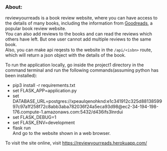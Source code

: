 ### About:  
reviewyourreads is a book review website, where you can have access to the details of many books, including the information from [Goodreads](https://www.goodreads.com/), a popular book review website.  
You can also add reviews to the books and can read the reviews which others have left. But one user cannot add multiple reviews to the same book.  
Also, you can make api reqests to the website in the ```/api/<isbn>``` route, which will return a json object with the details of the book.

To run the application locally, go inside the project1 directory in the command terminal and run the following commands(assuming python has been installed):
 -  pip3 install -r requirements.txt   
 -  set FLASK_APP=application.py
 -  set DATABASE_URL=postgres://xpeaulqenohknd:e1c341912c325d8813859997c97a1f258f72c8abb3aba782036f24a5eca93d98@ec2-34-194-198-1<span>76.compute-1.amazon</span>aws.com:5432/d436ifs3lnrdui
 -  set FLASK_DEBUG=1
 -  set FLASK_ENV=development
 -  flask run     
And go to the website shown in a web browser. 

To visit the site online, visit https://reviewyourreads.herokuapp.com/
